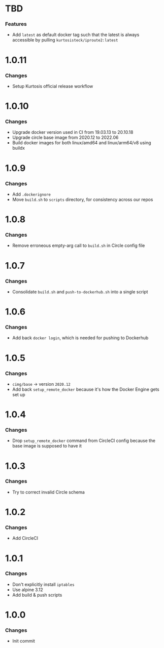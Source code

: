 # TBD

### Features
* Add `latest` as default docker tag such that the latest is always accessible by pulling `kurtosisteck/iproute2:latest`

# 1.0.11

### Changes
* Setup Kurtosis official release workflow

# 1.0.10

### Changes
* Upgrade docker version used in CI from 19.03.13 to 20.10.18
* Upgrade circle base image from 2020.12 to 2022.06
* Build docker images for both linux/amd64 and linux/arm64/v8 using buildx

# 1.0.9

### Changes
* Add `.dockerignore`
* Move `build.sh` to `scripts` directory, for consistency across our repos

# 1.0.8

### Changes
* Remove erroneous empty-arg call to `build.sh` in Circle config file

# 1.0.7

### Changes
* Consolidate `build.sh` and `push-to-dockerhub.sh` into a single script

# 1.0.6

### Changes
* Add back `docker login`, which is needed for pushing to Dockerhub

# 1.0.5

### Changes
* `cimg/base` -> version `2020.12`
* Add back `setup_remote_docker` because it's how the Docker Engine gets set up

# 1.0.4

### Changes
* Drop `setup_remote_docker` command from CircleCI config because the base image is supposed to have it

# 1.0.3

### Changes
* Try to correct invalid Circle schema

# 1.0.2

### Changes
* Add CircleCI

# 1.0.1

### Changes
* Don't explicitly install `iptables`
* Use alpine 3.12
* Add build & push scripts

# 1.0.0

### Changes
* Init commit
